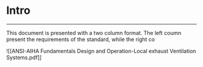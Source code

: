 # Intro 
---
This document is presented with a two column format. The left coumn present the requirements of the standard, while the right co

![[ANSI-AIHA Fundamentals Design and Operation-Local exhaust Ventilation Systems.pdf]]